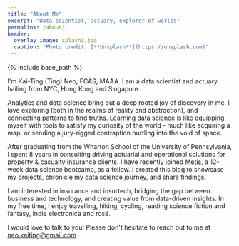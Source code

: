 ```yaml
---
title: "About Me"
excerpt: "Data scientist, actuary, explorer of worlds"
permalink: /about/
header:
  overlay_image: splash1.jpg
  caption: "Photo credit: [**Unsplash**](https://unsplash.com)"
---
```


{% include base_path %}

I'm Kai-Ting (Ting) Neo, FCAS, MAAA. I am a data scientist and actuary hailing from NYC, Hong Kong and Singapore.

Analytics and data science bring out a deep rooted joy of discovery in me. I love exploring (both in the realms of reality and abstraction), and connecting patterns to find truths. Learning data science is like equipping myself with tools to satisfy my curiosity of the world - much like acquiring a map, or sending a jury-rigged contraption hurtling into the void of space.

After graduating from the Wharton School of the University of Pennsylvania, I spent 8 years in consulting driving actuarial and operational solutions for property & casualty insurance clients. I have recently joined [Metis](http://www.thisismetis.com/), a 12-week data science bootcamp, as a fellow. I created this blog to showcase my projects, chronicle my data science journey, and share findings.

I am interested in insurance and insurtech, bridging the gap between business and technology, and creating value from data-driven insights. In my free time, I enjoy travelling, hiking, cycling, reading science fiction and fantasy, indie electronica and rosé.

I would love to talk to you! Please don't hesitate to reach out to me at <neo.kaiting@gmail.com>.
